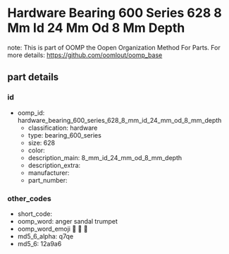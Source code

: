 # Hardware Bearing 600 Series 628 8 Mm Id 24 Mm Od 8 Mm Depth  

note: This is part of OOMP the Oopen Organization Method For Parts. For more details: https://github.com/oomlout/oomp_base

##  part details





### id
* oomp_id: hardware_bearing_600_series_628_8_mm_id_24_mm_od_8_mm_depth
  * classification: hardware
  * type: bearing_600_series
  * size: 628
  * color: 
  * description_main: 8_mm_id_24_mm_od_8_mm_depth
  * description_extra: 
  * manufacturer: 
  * part_number: 

### other_codes
* short_code: 
* oomp_word: anger sandal trumpet
* oomp_word_emoji :anger: :sandal: :trumpet:
* md5_6_alpha: q7qe
* md5_6: 12a9a6